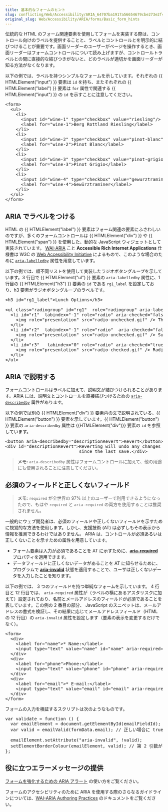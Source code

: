 ```yaml
---
title: 基本的なフォームのヒント
slug: conflicting/Web/Accessibility/ARIA_64707ba1917a56654679cbe273e2f4ea
original_slug: Web/Accessibility/ARIA/forms/Basic_form_hints
---
```

伝統的な HTML のフォーム関連要素を使用してフォームを実装する際は、コントロール向けのラベルを提供することと、ラベルとコントロールとを明示的に結びつけることが重要です。画面リーダーのユーザーがページを操作するとき、画面リーダーはフォームコントロールについて読み上げますが、コントロールトラベルとの間に直接的な結びつきがないと、どのラベルが適切かを画面リーダーが知る方法がなくなります。

以下の例では、ラベルを持つシンプルなフォームを示しています。それぞれの {{ HTMLElement("input") }} 要素は `id` を持ち、またそれぞれの {{ HTMLElement("label") }} 要素は `for` 属性で関連する {{ HTMLElement("input") }} の `id` を示すことに注意してください。

<pre class="brush: html">&lt;form&gt;
  &lt;ul&gt;
    &lt;li&gt;
      &lt;input id="wine-1" type="checkbox" value="riesling"/&gt;
      &lt;label for="wine-1"&gt;Berg Rottland Riesling&lt;/label&gt;
    &lt;/li&gt;
    &lt;li&gt;
      &lt;input id="wine-2" type="checkbox" value="pinot-blanc"/&gt;
      &lt;label for="wine-2"&gt;Pinot Blanc&lt;/label&gt;
    &lt;/li&gt;
    &lt;li&gt;
      &lt;input id="wine-3" type="checkbox" value="pinot-grigio"/&gt;
      &lt;label for="wine-3"&gt;Pinot Grigio&lt;/label&gt;
    &lt;/li&gt;
    &lt;li&gt;
      &lt;input id="wine-4" type="checkbox" value="gewurztraminer"/&gt;
      &lt;label for="wine-4"&gt;Gewürztraminer&lt;/label&gt;
    &lt;/li&gt;
  &lt;/ul&gt;
&lt;/form&gt;
</pre>

## ARIA でラベルをつける

HTML の {{ HTMLElement("label") }} 要素はフォーム関連の要素にふさわしいのですが、多くのフォームコントロールは {{ HTMLElement("div") }} や {{ HTMLElement("span") }} を使用した、動的な JavaScript ウィジェットとして実装されています。 [WAI-ARIA](https://www.w3.org/WAI/standards-guidelines/aria/) こと **Accessible Rich Internet Applications** 仕様書は W3C の [Web Accessibility Initiative](https://www.w3.org/WAI/) によるもので、このような場合のために [`aria-labelledby`](https://www.w3.org/TR/2010/WD-wai-aria-20100916/states_and_properties#aria-labelledby) 属性を用意しています。

以下の例では、順不同リストを使用して実装したラジオボタングループを示しています。3 行目で {{ HTMLElement("ul") }} 要素の `aria-labelledby` 属性に、1 行目の {{ HTMLElement("h3") }} 要素の `id` である `rg1_label` を設定しており、h3 要素がラジオボタングループのラベルです。

<pre class="brush: html">&lt;h3 id="rg1_label"&gt;Lunch Options&lt;/h3&gt;

&lt;ul class="radiogroup" id="rg1"  role="radiogroup" aria-labelledby="rg1_label"&gt;
  &lt;li id="r1"  tabindex="-1" role="radio" aria-checked="false"&gt;
    &lt;img role="presentation" src="radio-unchecked.gif" /&gt; Thai
  &lt;/li&gt;
  &lt;li id="r2"  tabindex="-1" role="radio"  aria-checked="false"&gt;
    &lt;img role="presentation" src="radio-unchecked.gif" /&gt; Subway
  &lt;/li&gt;
  &lt;li id="r3"   tabindex="0" role="radio" aria-checked="true"&gt;
    &lt;img role="presentation" src="radio-checked.gif" /&gt; Radio Maria
  &lt;/li&gt;
&lt;/ul&gt;
</pre>

## ARIA で説明する

フォームコントロールはラベルに加えて、説明文が結びつけられることがあります。ARIA には、説明文とコントロールを直接結びつけるための [`aria-describedby`](https://www.w3.org/TR/2010/WD-wai-aria-20100916/states_and_properties#aria-describedby) 属性があります。

以下の例では別の {{ HTMLElement("div") }} 要素内の文で説明されている、{{ HTMLElement("button") }} 要素を示しています。{{ HTMLElement("button") }} 要素の `aria-describedby` 属性は {{HTMLElement("div")}} 要素の `id` を参照しています。

<pre class="brush: html">&lt;button aria-describedby="descriptionRevert"&gt;Revert&lt;/button&gt;
&lt;div id="descriptionRevert"&gt;Reverting will undo any changes that have been made
                            since the last save.&lt;/div&gt;</pre>

> **メモ:** `aria-describedby` 属性はフォームコントロールに加えて、他の用途にも使用されることに注意してください。

## 必須のフィールドと正しくないフィールド

> **メモ:** `required` が全世界の 97% 以上のユーザーで利用できるようになったので、もはや `required` と `aria-required` の両方を使用することは推奨されません。

一般的にウェブ開発者は、必須のフィールドや正しくないフィールドを示すために視覚的な方法を使用します。しかし、支援技術 (AT) は必ずしもその表示から情報を推測できるわけではありません。 ARIA は、コントロールが必須あるいは正しくないことを示すための属性を用意しています。

- フォーム要素は入力が必須であることを AT に示すために、[**aria-required**](https://www.w3.org/TR/2010/WD-wai-aria-20100916/states_and_properties#aria-required) プロパティを適用できます。
- データフィールドに正しくないデータがあることを AT に知らせるために、プログラムで [**aria-invalid**](https://www.w3.org/TR/2010/WD-wai-aria-20100916/states_and_properties#aria-invalid) 状態を適用することで、ユーザは正しくないデータを入力したことを知ります。

以下の例では、 3 つのフィールドを持つ単純なフォームを示しています。 4 行目と 12 行目では、 `aria-required` 属性が（ラベルの横にあるアスタリスクに加えて）設定されており、名前とメールアドレスのフィールドが必須であることを表しています。この例の 2 番目の部分、 JavaScript のスニペットは、メールアドレスの書式を検証し、その結果に応じてメールアドレスフィールド（HTML の 12 行目）の `aria-invalid` 属性を設定します（要素の表示を変更するだけでなく）。

<pre class="brush: html">&lt;form&gt;
  &lt;div&gt;
    &lt;label for="name"&gt;* Name:&lt;/label&gt;
    &lt;input type="text" value="name" id="name" aria-required="true"/&gt;
  &lt;/div&gt;
  &lt;div&gt;
    &lt;label for="phone"&gt;Phone:&lt;/label&gt;
    &lt;input type="text" value="phone" id="phone" aria-required="false"/&gt;
  &lt;/div&gt;
  &lt;div&gt;
    &lt;label for="email"&gt;* E-mail:&lt;/label&gt;
    &lt;input type="text" value="email" id="email" aria-required="true"/&gt;
  &lt;/div&gt;
&lt;/form&gt;</pre>

フォームの入力を検証するスクリプトは次のようなものです。

<pre class="brush: js">var validate = function () {
  var emailElement = document.getElementById(emailFieldId);
  var valid = emailValid(formData.email); // 正しい場合に true、そうでない場合に false を返す

  emailElement.setAttribute("aria-invalid", !valid);
  setElementBorderColour(emailElement, valid); // 第 2 引数が false である場合は境界線を赤色に設定
};
</pre>

## 役に立つエラーメッセージの提供

[フォームを強化するための ARIA アラート](/ja/docs/Web/Accessibility/ARIA/forms/alerts) の使い方をご覧ください。

フォームのアクセシビリティのために ARIA を使用する際のさらなるガイドラインについては、[WAI-ARIA Authoring Practices](https://www.w3.org/TR/wai-aria-practices/) のドキュメントをご覧ください。
